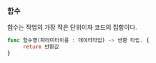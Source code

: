 ### 함수

함수는 작업의 가장 작은 단위이자 코드의 집합이다.

```swift
func 함수명(파라미터이름 : 데이터타입) -> 반환 타입. {
	 return 반환값
}
```

